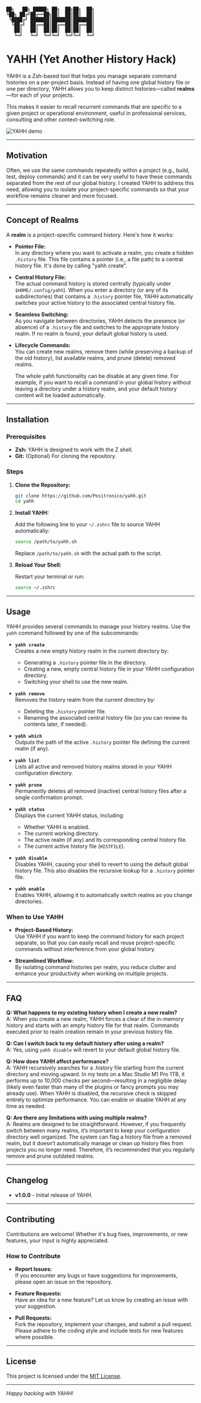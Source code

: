 ```
██╗   ██╗ █████╗ ██╗  ██╗██╗  ██╗
╚██╗ ██╔╝██╔══██╗██║  ██║██║  ██║
 ╚████╔╝ ███████║███████║███████║
  ╚██╔╝  ██╔══██║██╔══██║██╔══██║
   ██║   ██║  ██║██║  ██║██║  ██║
   ╚═╝   ╚═╝  ╚═╝╚═╝  ╚═╝╚═╝  ╚═╝
```
# YAHH (Yet Another History Hack)

YAHH is a Zsh-based tool that helps you manage separate command histories on a per-project basis. Instead of having one global history file or one per directory, YAHH allows you to keep distinct histories—called **realms**—for each of your projects.

This makes it easier to recall recurrent commands that are specific to a given project or operational environment, useful in professional services, consulting and other context-switching role.

![YAHH demo](demo.gif)

---

## Motivation

Often, we use the same commands repeatedly within a project (e.g., build, test, deploy commands) and it can be very useful to have these commands separated from the rest of our global history. I created YAHH to address this need, allowing you to isolate your project-specific commands so that your workflow remains cleaner and more focused.

---

## Concept of Realms

A **realm** is a project-specific command history. Here's how it works:

- **Pointer File:**  
  In any directory where you want to activate a realm, you create a hidden `.history` file. This file contains a pointer (i.e., a file path) to a central history file. It's done by calling "yahh create".

- **Central History File:**  
  The actual command history is stored centrally (typically under `$HOME/.config/yahh`). When you enter a directory (or any of its subdirectories) that contains a `.history` pointer file, YAHH automatically switches your active history to the associated central history file.

- **Seamless Switching:**  
  As you navigate between directories, YAHH detects the presence (or absence) of a `.history` file and switches to the appropriate history realm. If no realm is found, your default global history is used.

- **Lifecycle Commands:**  
  You can create new realms, remove them (while preserving a backup of the old history), list available realms, and prune (delete) removed realms.

  The whole yahh functionality can be disable at any given time. For example, if you want to recall a command in your global history without leaving a directory under a history realm, and your default history content will be loaded automatically.

---

## Installation

### Prerequisites

- **Zsh:** YAHH is designed to work with the Z shell.
- **Git:** (Optional) For cloning the repository.

### Steps

1. **Clone the Repository:**

   ```bash
   git clone https://github.com/Positronico/yahh.git
   cd yahh
   ```

2. **Install YAHH:**

   Add the following line to your `~/.zshrc` file to source YAHH automatically:

   ```zsh
   source /path/to/yahh.sh
   ```

   Replace `/path/to/yahh.sh` with the actual path to the script.

3. **Reload Your Shell:**

   Restart your terminal or run:

   ```bash
   source ~/.zshrc
   ```

---

## Usage

YAHH provides several commands to manage your history realms. Use the `yahh` command followed by one of the subcommands:

- **`yahh create`**  
  Creates a new empty history realm in the current directory by:
  - Generating a `.history` pointer file in the directory.
  - Creating a new, empty central history file in your YAHH configuration directory.
  - Switching your shell to use the new realm.

- **`yahh remove`**  
  Removes the history realm from the current directory by:
  - Deleting the `.history` pointer file.
  - Renaming the associated central history file (so you can review its contents later, if needed).

- **`yahh which`**  
  Outputs the path of the active `.history` pointer file defining the current realm (if any).

- **`yahh list`**  
  Lists all active and removed history realms stored in your YAHH configuration directory.

- **`yahh prune`**  
  Permanently deletes all removed (inactive) central history files after a single confirmation prompt.

- **`yahh status`**  
  Displays the current YAHH status, including:
  - Whether YAHH is enabled.
  - The current working directory.
  - The active realm (if any) and its corresponding central history file.
  - The current active history file (`HISTFILE`).

- **`yahh disable`**  
  Disables YAHH, causing your shell to revert to using the default global history file. This also disables the recursive lookup for a `.history` pointer file.

- **`yahh enable`**  
  Enables YAHH, allowing it to automatically switch realms as you change directories.

### When to Use YAHH

- **Project-Based History:**  
  Use YAHH if you want to keep the command history for each project separate, so that you can easily recall and reuse project-specific commands without interference from your global history.

- **Streamlined Workflow:**  
  By isolating command histories per realm, you reduce clutter and enhance your productivity when working on multiple projects.

---

## FAQ

**Q: What happens to my existing history when I create a new realm?**  
A: When you create a new realm, YAHH forces a clear of the in-memory history and starts with an empty history file for that realm. Commands executed prior to realm creation remain in your previous history file.

**Q: Can I switch back to my default history after using a realm?**  
A: Yes, using `yahh disable` will revert to your default global history file.

**Q: How does YAHH affect performance?**  
A: YAHH recursively searches for a .history file starting from the current directory and moving upward. In my tests on a Mac Studio M1 Pro 1TB, it performs up to 10,000 checks per second—resulting in a negligible delay (likely even faster than many of the plugins or fancy prompts you may already use). When YAHH is disabled, the recursive check is skipped entirely to optimize performance. You can enable or disable YAHH at any time as needed.

**Q: Are there any limitations with using multiple realms?**  
A: Realms are designed to be straightforward. However, if you frequently switch between many realms, it’s important to keep your configuration directory well organized. The system can flag a history file from a removed realm, but it doesn’t automatically manage or clean up history files from projects you no longer need. Therefore, it’s recommended that you regularly remove and prune outdated realms.

---

## Changelog

- **v1.0.0** - Initial release of YAHH.

---

## Contributing

Contributions are welcome! Whether it's bug fixes, improvements, or new features, your input is highly appreciated.

### How to Contribute

- **Report Issues:**  
  If you encounter any bugs or have suggestions for improvements, please open an issue on the repository.

- **Feature Requests:**  
  Have an idea for a new feature? Let us know by creating an issue with your suggestion.

- **Pull Requests:**  
  Fork the repository, implement your changes, and submit a pull request. Please adhere to the coding style and include tests for new features where possible.

---

## License

This project is licensed under the [MIT License](LICENSE).

---

*Happy hacking with YAHH!*
